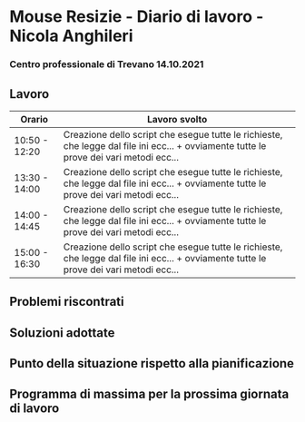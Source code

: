 # Mouse Resizie - Diario di lavoro - Nicola Anghileri
### Centro professionale di Trevano 14.10.2021

## Lavoro

|Orario        |Lavoro svolto                                     
|--------------|------------------------------------------------- |
|10:50 - 12:20 | Creazione dello script che esegue tutte le richieste, che legge dal file ini ecc... + ovviamente tutte le prove dei vari metodi ecc... |
|13:30 - 14:00 | Creazione dello script che esegue tutte le richieste, che legge dal file ini ecc... + ovviamente tutte le prove dei vari metodi ecc... |
|14:00 - 14:45 | Creazione dello script che esegue tutte le richieste, che legge dal file ini ecc... + ovviamente tutte le prove dei vari metodi ecc... |
|15:00 - 16:30 | Creazione dello script che esegue tutte le richieste, che legge dal file ini ecc... + ovviamente tutte le prove dei vari metodi ecc... |


## Problemi riscontrati

## Soluzioni adottate

## Punto della situazione rispetto alla pianificazione

## Programma di massima per la prossima giornata di lavoro
